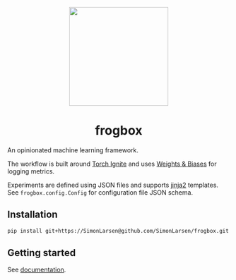<p align="center">
    <img src="https://simonlarsen.github.io/frogbox/logo.png" width="224">
</p>
<h1 align="center">frogbox</h1>

An opinionated machine learning framework.

The workflow is built around [Torch Ignite](https://pytorch-ignite.ai) and uses [Weights & Biases](https://wandb.ai) for logging metrics.

Experiments are defined using JSON files and supports [jinja2](https://jinja.palletsprojects.com) templates. See `frogbox.config.Config` for configuration file JSON schema.

## Installation

```sh
pip install git+https://SimonLarsen@github.com/SimonLarsen/frogbox.git
```

## Getting started

See [documentation](https://simonlarsen.github.io/frogbox).

